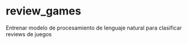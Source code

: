 # review_games
Entrenar modelo de procesamiento de lenguaje natural para clasificar reviews de juegos
